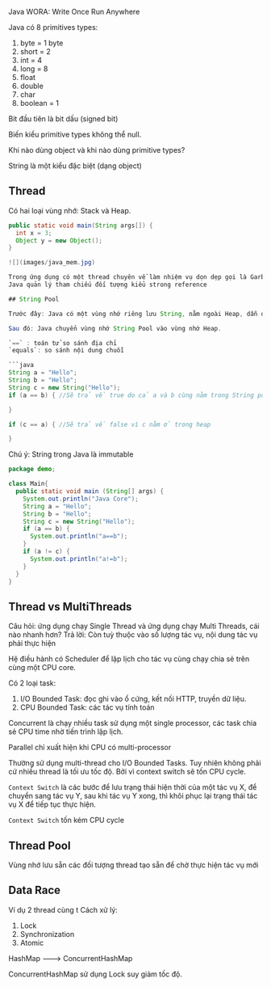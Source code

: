 Java WORA: Write Once Run Anywhere

Java có 8 primitives types:

1. byte = 1 byte
2. short = 2
3. int = 4
4. long = 8
5. float
6. double
7. char
8. boolean = 1

Bit đầu tiên là bit dấu (signed bit)

Biến kiểu primitive types không thể null.

Khi nào dùng object và khi nào dùng primitive types?

String là một kiểu đặc biệt (dạng object)

## Thread
Có hai loại vùng nhớ: Stack và Heap.

```java
public static void main(String args[]) {
  int x = 3;
  Object y = new Object();
}

![](images/java_mem.jpg)

Trong ứng dụng có một thread chuyên về làm nhiệm vụ dọn dẹp gọi là Garbage Collector (dọn rác)
Java quản lý tham chiếu đối tượng kiểu strong reference

## String Pool

Trước đây: Java có một vùng nhớ riêng lưu String, nằm ngoài Heap, dẫn đến Garbage Collector không dọn rác được những biến String đã dùng.

Sau đó: Java chuyển vùng nhớ String Pool vào vùng nhớ Heap.

`==` : toán tử so sánh địa chỉ
`equals`: so sánh nội dung chuỗi

```java
String a = "Hello";
String b = "Hello";
String c = new String("Hello");
if (a == b) { //Sẽ trả về true do cả a và b cùng nằm trong String pool và cùng lưu ở một địa chỉ

}

if (c == a) { //Sẽ trả về false vì c nằm ở trong heap

}
```

Chú ý: String trong Java là immutable

```java
package demo;

class Main{
  public static void main (String[] args) {
    System.out.println("Java Core");
    String a = "Hello";
    String b = "Hello";
    String c = new String("Hello");
    if (a == b) {
      System.out.println("a==b");
    }
    if (a != c) {
      System.out.println("a!=b");
    }
  }
}
```

## Thread vs MultiThreads

Câu hỏi: ứng dụng chạy Single Thread và ứng dụng chạy Multi Threads, cái nào nhanh hơn?
Trả lời: Còn tuỳ thuộc vào số lượng tác vụ, nội dung tác vụ phải thực hiện

Hệ điều hành có Scheduler để lập lịch cho tác vụ cùng chạy chia sẻ trên cùng một CPU core.


Có 2 loại task:
1. I/O Bounded Task: đọc ghi vào ổ cứng, kết nối HTTP, truyền dữ liệu.
2. CPU Bounded Task: các tác vụ tính toán

Concurrent là chạy nhiều task sử dụng một single processor, các task chia sẻ CPU time nhờ tiến trình lập lịch.

Parallel chỉ xuất hiện khi CPU có multi-processor

Thường sử dụng multi-thread cho I/O Bounded Tasks. Tuy nhiên không phải cứ nhiều thread là tối ưu tốc độ. Bởi vì context switch sẽ tốn CPU cycle.

`Context Switch` là các bước để lưu trạng thái hiện thời của một tác vụ X, để chuyển sang tác vụ Y, sau khi tác vụ Y xong, thì khôi phục lại trạng thái tác vụ X để tiếp tục thực hiện.

`Context Switch` tốn kém CPU cycle


## Thread Pool
Vùng nhớ lưu sẵn các đối tượng thread tạo sẵn để chờ thực hiện tác vụ mới

## Data Race
Ví dụ 2 thread cùng t
Cách xử lý:
1. Lock
2. Synchronization
3. Atomic

HashMap ---> ConcurrentHashMap

ConcurrentHashMap sử dụng Lock suy giảm tốc độ.